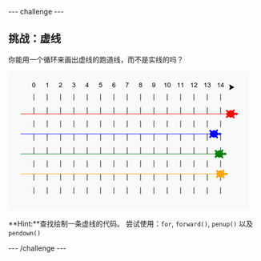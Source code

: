 \--- challenge \---

## 挑战：虚线

你能用一个循环来画出虚线的跑道线，而不是实线的吗？

![截图](images/race-finished.png)

**Hint:**查找绘制一条虚线的代码。 尝试使用：`for`, `forward()`, `penup()` 以及 `pendown()`

\--- /challenge \---